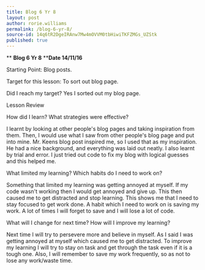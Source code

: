 ```yaml
---
title: Blog 6 Yr 8
layout: post
author: rorie.williams
permalink: /blog-6-yr-8/
source-id: 14q6tR2DgeIRAnw7Mw4mOVVM0tbHiwiTKFZMGs_UZStk
published: true
---
```

**                                  ****Blog 6 Yr 8****                      ****Date 14/11/16**

Starting Point: Blog posts.

Target for this lesson: To sort out blog page.

Did I reach my target? Yes I sorted out my blog page.

Lesson Review

How did I learn? What strategies were effective?  

I learnt by looking at other people's blog pages and taking inspiration from them. Then, I would use what I saw from other people's blog page and put into mine. Mr. Keens blog post inspired me, so I used that as my inspiration. He had a nice background, and everything was laid out neatly. I also learnt by trial and error. I just tried out code to fix my blog with logical guesses and this helped me.

What limited my learning? Which habits do I need to work on?

Something that limited my learning was getting annoyed at myself. If my code wasn't working then I would get annoyed and give up. This then caused me to get distracted and stop learning. This shows me that I need to stay focused to get work done. A habit which I need to work on is saving my work. A lot of times I will forget to save and I will lose a lot of code.

What will I change for next time? How will I improve my learning?

Next time I will try to persevere more and believe in myself. As I said I was getting annoyed at myself which caused me to get distracted. To improve my learning I will try to stay on task and get through the task even if it is a tough one. Also, I will remember to save my work frequently, so as not to lose any work/waste time.

